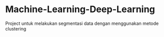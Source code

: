 # Machine-Learning-Deep-Learning
Project untuk melakukan segmentasi data dengan menggunakan metode clustering
